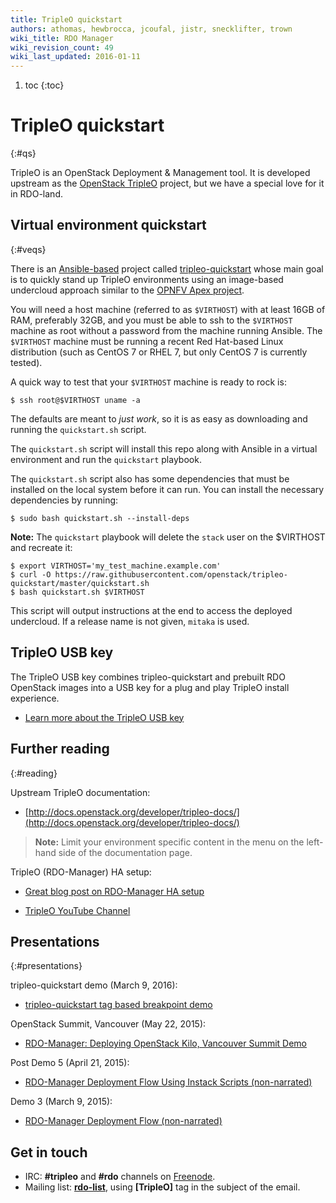 ```yaml
---
title: TripleO quickstart
authors: athomas, hewbrocca, jcoufal, jistr, snecklifter, trown
wiki_title: RDO Manager
wiki_revision_count: 49
wiki_last_updated: 2016-01-11
---
```


1. toc
{:toc}

# TripleO quickstart
{:#qs}

TripleO is an OpenStack Deployment & Management tool. It is developed upstream as the [OpenStack TripleO](http://wiki.openstack.org/wiki/TripleO) project, but we have a special love for it in RDO-land.

## Virtual environment quickstart
{:#veqs}

There is an [Ansible-based](https://www.ansible.com/) project called [tripleo-quickstart](https://github.com/openstack/tripleo-quickstart) whose main goal is to quickly stand up TripleO environments using an image-based undercloud approach similar to the [OPNFV Apex project](http://artifacts.opnfv.org/apex/docs/installation-instructions/).

You will need a host machine (referred to as `$VIRTHOST`) with at least 16GB of RAM, preferably 32GB, and you must be able to ssh to the `$VIRTHOST` machine as root without a password from the machine running Ansible. The `$VIRTHOST` machine must be running a recent Red Hat-based Linux distribution (such as CentOS 7 or RHEL 7, but only CentOS 7 is currently tested).

A quick way to test that your `$VIRTHOST` machine is ready to rock is:

    $ ssh root@$VIRTHOST uname -a

The defaults are meant to *just work*, so it is as easy as downloading and running the `quickstart.sh` script.

The `quickstart.sh` script will install this repo along with Ansible in a virtual environment and run the `quickstart` playbook.

The ```quickstart.sh``` script also has some dependencies that must be installed on the local system before it can run. You can install the necessary dependencies by running:

```
$ sudo bash quickstart.sh --install-deps
```

**Note:** The `quickstart` playbook will delete the ``stack`` user on the $VIRTHOST and recreate it:

    $ export VIRTHOST='my_test_machine.example.com'
    $ curl -O https://raw.githubusercontent.com/openstack/tripleo-quickstart/master/quickstart.sh
    $ bash quickstart.sh $VIRTHOST

This script will output instructions at the end to access the deployed undercloud. If a release name is not given, ``mitaka`` is used.

## TripleO USB key

The TripleO USB key combines tripleo-quickstart and prebuilt RDO OpenStack images into a USB key for a plug and play TripleO install experience.

*    [Learn more about the TripleO USB key](/tripleo/oooq-usbkey)

## Further reading
{:#reading}

Upstream TripleO documentation:

* [http://docs.openstack.org/developer/tripleo-docs/](http://docs.openstack.org/developer/tripleo-docs/)

> **Note:** Limit your environment specific content in the menu on the left-hand side of the documentation page.

TripleO (RDO-Manager) HA setup:

* [Great blog post on RDO-Manager HA setup](https://remote-lab.net/rdo-manager-ha-openstack-deployment)

* [TripleO YouTube Channel](https://www.youtube.com/channel/UCNGDxZGwUELpgaBoLvABsTA/)

## Presentations
{:#presentations}

tripleo-quickstart demo (March 9, 2016):

*   [tripleo-quickstart tag based breakpoint demo](https://www.youtube.com/watch?v=4O8KvC66eeU)

OpenStack Summit, Vancouver (May 22, 2015):

*   [RDO-Manager: Deploying OpenStack Kilo, Vancouver Summit Demo](http://youtu.be/731INn1GDmk)

Post Demo 5 (April 21, 2015):

*   [RDO-Manager Deployment Flow Using Instack Scripts (non-narrated)](http://youtu.be/TyK0df3mCM8)

Demo 3 (March 9, 2015):

*   [RDO-Manager Deployment Flow (non-narrated)](http://youtu.be/zKG-CB8WdTg)

## Get in touch

*   IRC: **#tripleo** and **#rdo** channels on [Freenode](http://freenode.net).
*   Mailing list: [**rdo-list**](//www.redhat.com/mailman/listinfo/rdo-list), using **[TripleO]** tag in the subject of the email.

